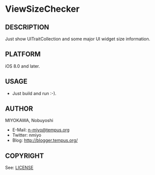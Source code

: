 ViewSizeChecker
====================


DESCRIPTION
--------------------

Just show UITraitCollection and some major UI widget size information.


PLATFORM
--------------------

iOS 8.0 and later.


USAGE
--------------------

* Just build and run :-).


AUTHOR
--------------------

MIYOKAWA, Nobuyoshi

* E-Mail: n-miyo@tempus.org
* Twitter: nmiyo
* Blog: http://blogger.tempus.org/


COPYRIGHT
--------------------

See: [LICENSE](LICENSE)
